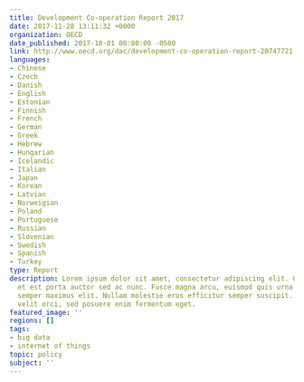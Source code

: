 ```yaml
---
title: Development Co-operation Report 2017
date: 2017-11-28 13:11:32 +0000
organization: OECD
date_published: 2017-10-01 00:00:00 -0500
link: http://www.oecd.org/dac/development-co-operation-report-20747721.htm
languages:
- Chinese
- Czech
- Danish
- English
- Estonian
- Finnish
- French
- German
- Greek
- Hebrew
- Hungarian
- Icelandic
- Italian
- Japan
- Korean
- Latvian
- Norweigian
- Poland
- Portuguese
- Russian
- Slovenian
- Swedish
- Spanish
- Turkey
type: Report
description: Lorem ipsum dolor sit amet, consectetur adipiscing elit. Cras in nibh
  et est porta auctor sed ac nunc. Fusce magna arcu, euismod quis urna elementum,
  semper maximus elit. Nullam molestie eros efficitur semper suscipit. Curabitur eleifend
  velit orci, sed posuere enim fermentum eget.
featured_image: ''
regions: []
tags:
- big data
- internet of things
topic: policy
subject: ''
---
```

